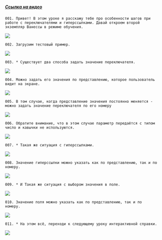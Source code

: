 ﻿##### [Ссылка на видео](https://youtu.be/UBnMv1bpLxY)

	001. Привет! В этом уроке я расскажу тебе про особенности шагов при работе с переключателями и гиперссылками. Давай откроем второй экземпляр Ванессы в режиме обучения.

![](https://vanessa-files.do.bit-erp.ru/Doc/1.2.040.1/MD/Глава08/images/000_ОсобенностиШаговПриВыбореЗначенияПоНомеру.png)

	002. Загрузим тестовый пример.

![](https://vanessa-files.do.bit-erp.ru/Doc/1.2.040.1/MD/Глава08/images/004_ОсобенностиШаговПриВыбореЗначенияПоНомеру.png)

	003. * Существует два способа задать значение переключателя.

![](https://vanessa-files.do.bit-erp.ru/Doc/1.2.040.1/MD/Глава08/images/005_ОсобенностиШаговПриВыбореЗначенияПоНомеру.png)

	004. Можно задать его значения по представлению, которое пользователь видит на экране.

![](https://vanessa-files.do.bit-erp.ru/Doc/1.2.040.1/MD/Глава08/images/008_ОсобенностиШаговПриВыбореЗначенияПоНомеру.png)

	005. В том случае, когда представление значения постоянно меняется - можно задать значение переключателя по его номеру

![](https://vanessa-files.do.bit-erp.ru/Doc/1.2.040.1/MD/Глава08/images/014_ОсобенностиШаговПриВыбореЗначенияПоНомеру.png)

	006. Обратите внимание, что в этом случае параметр передаётся с типом число и кавычки не используются.

![](https://vanessa-files.do.bit-erp.ru/Doc/1.2.040.1/MD/Глава08/images/019_ОсобенностиШаговПриВыбореЗначенияПоНомеру.png)

	007. * Такая же ситуация с гиперссылками.

![](https://vanessa-files.do.bit-erp.ru/Doc/1.2.040.1/MD/Глава08/images/022_ОсобенностиШаговПриВыбореЗначенияПоНомеру.png)

	008. Значение гиперссылки можно указать как по представлению, так и по номеру.

![](https://vanessa-files.do.bit-erp.ru/Doc/1.2.040.1/MD/Глава08/images/025_ОсобенностиШаговПриВыбореЗначенияПоНомеру.png)

	009. * И Такая же ситуация с выбором значения в поле.

![](https://vanessa-files.do.bit-erp.ru/Doc/1.2.040.1/MD/Глава08/images/028_ОсобенностиШаговПриВыбореЗначенияПоНомеру.png)

	010. Значение поля можно указать как по представлению, так и по номеру.

![](https://vanessa-files.do.bit-erp.ru/Doc/1.2.040.1/MD/Глава08/images/031_ОсобенностиШаговПриВыбореЗначенияПоНомеру.png)

	011. * На этом всё, переходи к следующему уроку интерактивной справки.

![](https://vanessa-files.do.bit-erp.ru/Doc/1.2.040.1/MD/Глава08/images/034_ОсобенностиШаговПриВыбореЗначенияПоНомеру.png)
